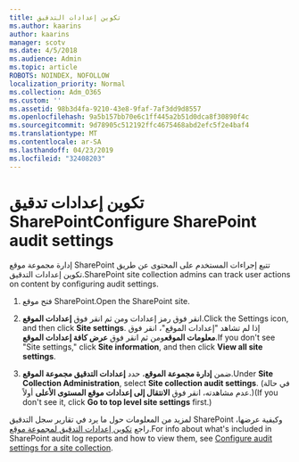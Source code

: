 ```yaml
---
title: تكوين إعدادات التدقيق
ms.author: kaarins
author: kaarins
manager: scotv
ms.date: 4/5/2018
ms.audience: Admin
ms.topic: article
ROBOTS: NOINDEX, NOFOLLOW
localization_priority: Normal
ms.collection: Adm_O365
ms.custom: ''
ms.assetid: 98b3d4fa-9210-43e8-9faf-7af3dd9d8557
ms.openlocfilehash: 9a5b157bb70e6c1ff445a2b51d0dca8f30890f4c
ms.sourcegitcommit: 9d78905c512192ffc4675468abd2efc5f2e4baf4
ms.translationtype: MT
ms.contentlocale: ar-SA
ms.lasthandoff: 04/23/2019
ms.locfileid: "32408203"
---
```

# <a name="configure-sharepoint-audit-settings"></a><span data-ttu-id="bdb22-102">تكوين إعدادات تدقيق SharePoint</span><span class="sxs-lookup"><span data-stu-id="bdb22-102">Configure SharePoint audit settings</span></span>

<span data-ttu-id="bdb22-103">إدارة مجموعة موقع SharePoint تتبع إجراءات المستخدم على المحتوى عن طريق تكوين إعدادات التدقيق.</span><span class="sxs-lookup"><span data-stu-id="bdb22-103">SharePoint site collection admins can track user actions on content by configuring audit settings.</span></span>
  
1. <span data-ttu-id="bdb22-104">فتح موقع SharePoint.</span><span class="sxs-lookup"><span data-stu-id="bdb22-104">Open the SharePoint site.</span></span>
    
2. <span data-ttu-id="bdb22-105">انقر فوق رمز إعدادات ومن ثم انقر فوق **إعدادات الموقع**.</span><span class="sxs-lookup"><span data-stu-id="bdb22-105">Click the Settings icon, and then click **Site settings**.</span></span> <span data-ttu-id="bdb22-106">إذا لم تشاهد "إعدادات الموقع"، انقر فوق **معلومات الموقع**ومن ثم انقر فوق **عرض كافة إعدادات الموقع**.</span><span class="sxs-lookup"><span data-stu-id="bdb22-106">If you don't see "Site settings," click **Site information**, and then click **View all site settings**.</span></span>
    
3. <span data-ttu-id="bdb22-107">ضمن **إدارة مجموعة الموقع**، حدد **إعدادات التدقيق مجموعة الموقع**.</span><span class="sxs-lookup"><span data-stu-id="bdb22-107">Under **Site Collection Administration**, select **Site collection audit settings**.</span></span> <span data-ttu-id="bdb22-108">(في حالة عدم مشاهدته، انقر فوق **الانتقال إلى إعدادات موقع المستوى الأعلى** أولاً.)</span><span class="sxs-lookup"><span data-stu-id="bdb22-108">(If you don't see it, click **Go to top level site settings** first.)</span></span> 
    
<span data-ttu-id="bdb22-109">لمزيد من المعلومات حول ما يرد في تقارير سجل التدقيق SharePoint وكيفية عرضها، راجع [تكوين إعدادات التدقيق لمجموعة موقع](https://go.microsoft.com/fwlink/?linkid=404050).</span><span class="sxs-lookup"><span data-stu-id="bdb22-109">For info about what's included in SharePoint audit log reports and how to view them, see [Configure audit settings for a site collection](https://go.microsoft.com/fwlink/?linkid=404050).</span></span>
  

